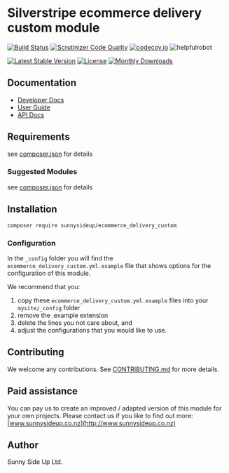 # Silverstripe ecommerce delivery custom module
[![Build Status](https://travis-ci.org/sunnysideup/silverstripe-ecommerce_delivery_custom.svg?branch=master)](https://travis-ci.org/sunnysideup/silverstripe-ecommerce_delivery_custom)
[![Scrutinizer Code Quality](https://scrutinizer-ci.com/g/sunnysideup/silverstripe-ecommerce_delivery_custom/badges/quality-score.png?b=master)](https://scrutinizer-ci.com/g/sunnysideup/silverstripe-ecommerce_delivery_custom/?branch=master)
[![codecov.io](https://codecov.io/github/sunnysideup/silverstripe-ecommerce_delivery_custom/coverage.svg?branch=master)](https://codecov.io/github/sunnysideup/silverstripe-ecommerce_delivery_custom?branch=master)
![helpfulrobot](https://helpfulrobot.io/sunnysideup/ecommerce_delivery_custom/badge)

[![Latest Stable Version](https://poser.pugx.org/sunnysideup/ecommerce_delivery_custom/version)](https://packagist.org/packages/sunnysideup/ecommerce_delivery_custom)
[![License](https://poser.pugx.org/sunnysideup/ecommerce_delivery_custom/license)](https://packagist.org/packages/sunnysideup/ecommerce_delivery_custom)
[![Monthly Downloads](https://poser.pugx.org/sunnysideup/ecommerce_delivery_custom/d/monthly)](https://packagist.org/packages/sunnysideup/ecommerce_delivery_custom)


## Documentation



 * [Developer Docs](docs/en/INDEX.md)
 * [User Guide](docs/en/userguide.md)
 * [API Docs](http://docs.ssmods.com/sunnysideup/ecommerce_delivery_custom)

## Requirements



see [composer.json](composer.json) for details

### Suggested Modules



see [composer.json](composer.json) for details


## Installation


```
composer require sunnysideup/ecommerce_delivery_custom
```

### Configuration



In the `_config` folder you will find the `ecommerce_delivery_custom.yml.example`
file that shows options for the configuration of this module.

We recommend that you:

  1. copy these `ecommerce_delivery_custom.yml.example` files into your
`mysite/_config` folder
  2. remove the .example extension
  3. delete the lines you not care about, and
  4. adjust the configurations that you would like to use.


## Contributing



We welcome any contributions. See [CONTRIBUTING.md](CONTRIBUTING.md) for more details.

## Paid assistance



You can pay us to create an improved / adapted version of this module for your own projects.  Please contact us if you like to find out more: [www.sunnysideup.co.nz](http://www.sunnysideup.co.nz)

## Author



Sunny Side Up Ltd.
